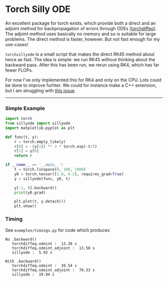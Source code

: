 # Torch Silly ODE

An excellent package for torch
exists, which provide both a direct and an adjoint
method for backpropagation of errors through ODEs
[[torchdiffeq](https://github.com/rtqichen/torchdiffeq)].
The adjoint method uses basically no memory and so is suitable for
large problems.
The direct method is faster, however.
But not fast enough for my use-cases!

`torchsillyode` is a small script that makes the direct RK45 method about twice as fast.
The idea is simple: we run RK45 without thinking about the backward pass.
After this has been run, we rerun using RK4, which has far fewer FLOPs.

For now I've only implemented this for RK4 and only on the CPU.
Lots could be done to improve furhter.
We could for instance make a C++ extension, but I am struggling with [this issue](https://discuss.pytorch.org/t/pass-torchscript-from-python-to-c-without-serialization/72163).

----

### Simple Example
```python
import torch
from sillyode import sillyode
import matplotlib.pyplot as plt

def func(t, y):
    r = torch.empty_like(y)
    r[0] = -(y[1]) ** 3 * torch.exp(-t/5)
    r[1] = y[0]
    return r

if __name__ == '__main__':
    t = torch.linspace(0, 100, 1000)
    y0 = torch.tensor([1.0, 0.2], requires_grad=True)
    y = sillyode(func, y0, t)

    y[-1, 0].backward()
    print(y0.grad)

    plt.plot(t, y.detach())
    plt.show()
```

### Timing
See `examples/timings.py` for code which produces
```
No .backward()
   torchdiffeq.odeint :  13.38 s
   torchdiffeq.odeint_adjoint :  13.58 s
   sillyode :  5.93 s

With .backward()
   torchdiffeq.odeint :  39.54 s
   torchdiffeq.odeint_adjoint :  78.33 s
   sillyode :  19.94 s
```
